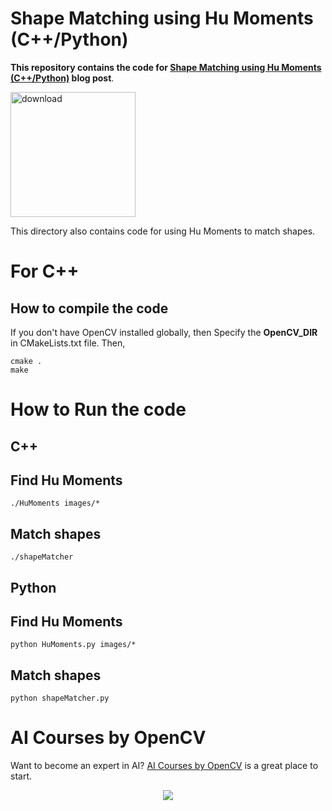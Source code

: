 # Shape Matching using Hu Moments (C++/Python)

**This repository contains the code for [Shape Matching using Hu Moments (C++/Python)](https://learnopencv.com/shape-matching-using-hu-moments-c-python/) blog post**.

[<img src="https://learnopencv.com/wp-content/uploads/2022/07/download-button-e1657285155454.png" alt="download" width="200">](https://www.dropbox.com/sh/b6idgsj9uu078il/AAB-sNX6J0MBf0Wwizjo17VPa?dl=1)

This directory also contains code for using Hu Moments to match shapes.

# For C++

## How to compile the code
If you don't have OpenCV installed globally, then Specify the **OpenCV_DIR** in CMakeLists.txt file. Then,

```
cmake .
make
```
# How to Run the code

## C++ ##
## Find Hu Moments
```
./HuMoments images/*
```

## Match shapes
```
./shapeMatcher
```


## Python ##
## Find Hu Moments
```
python HuMoments.py images/*
```

## Match shapes
```
python shapeMatcher.py
```


# AI Courses by OpenCV

Want to become an expert in AI? [AI Courses by OpenCV](https://opencv.org/courses/) is a great place to start. 

<a href="https://opencv.org/courses/">
<p align="center"> 
<img src="https://learnopencv.com/wp-content/uploads/2023/01/AI-Courses-By-OpenCV-Github.png">
</p>
</a>
